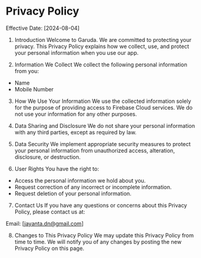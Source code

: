 # Privacy Policy
Effective Date: [2024-08-04]

1. Introduction
Welcome to Garuda. We are committed to protecting your privacy. This Privacy Policy explains how we collect, use, and protect your personal information when you use our app.

2. Information We Collect
We collect the following personal information from you:
- Name
- Mobile Number
  
3. How We Use Your Information
We use the collected information solely for the purpose of providing access to Firebase Cloud services. We do not use your information for any other purposes.

4. Data Sharing and Disclosure
We do not share your personal information with any third parties, except as required by law.

5. Data Security
We implement appropriate security measures to protect your personal information from unauthorized access, alteration, disclosure, or destruction.

6. User Rights
You have the right to:
- Access the personal information we hold about you.
- Request correction of any incorrect or incomplete information.
- Request deletion of your personal information.
  
7. Contact Us
If you have any questions or concerns about this Privacy Policy, please contact us at:

Email: [jayanta.dn@gmail.com]

8. Changes to This Privacy Policy
We may update this Privacy Policy from time to time. We will notify you of any changes by posting the new Privacy Policy on this page.
